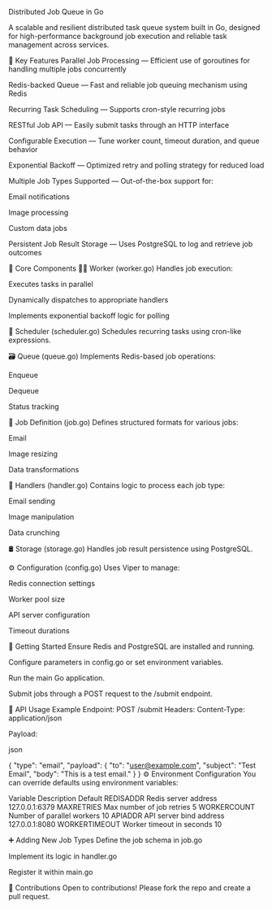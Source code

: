 Distributed Job Queue in Go

A scalable and resilient distributed task queue system built in Go, designed for high-performance background job execution and reliable task management across services.

🔧 Key Features
Parallel Job Processing — Efficient use of goroutines for handling multiple jobs concurrently

Redis-backed Queue — Fast and reliable job queuing mechanism using Redis

Recurring Task Scheduling — Supports cron-style recurring jobs

RESTful Job API — Easily submit tasks through an HTTP interface

Configurable Execution — Tune worker count, timeout duration, and queue behavior

Exponential Backoff — Optimized retry and polling strategy for reduced load

Multiple Job Types Supported — Out-of-the-box support for:

Email notifications

Image processing

Custom data jobs

Persistent Job Result Storage — Uses PostgreSQL to log and retrieve job outcomes

🧱 Core Components
🧑‍🔧 Worker (worker.go)
Handles job execution:

Executes tasks in parallel

Dynamically dispatches to appropriate handlers

Implements exponential backoff logic for polling

📅 Scheduler (scheduler.go)
Schedules recurring tasks using cron-like expressions.

🗃️ Queue (queue.go)
Implements Redis-based job operations:

Enqueue

Dequeue

Status tracking

🧾 Job Definition (job.go)
Defines structured formats for various jobs:

Email

Image resizing

Data transformations

🔧 Handlers (handler.go)
Contains logic to process each job type:

Email sending

Image manipulation

Data crunching

🛢️ Storage (storage.go)
Handles job result persistence using PostgreSQL.

⚙️ Configuration (config.go)
Uses Viper to manage:

Redis connection settings

Worker pool size

API server configuration

Timeout durations

🚀 Getting Started
Ensure Redis and PostgreSQL are installed and running.

Configure parameters in config.go or set environment variables.

Run the main Go application.

Submit jobs through a POST request to the /submit endpoint.

🧪 API Usage Example
Endpoint: POST /submit
Headers: Content-Type: application/json

Payload:

json

{
  "type": "email",
  "payload": {
    "to": "user@example.com",
    "subject": "Test Email",
    "body": "This is a test email."
  }
}
⚙️ Environment Configuration
You can override defaults using environment variables:

Variable	Description	Default
REDISADDR	Redis server address	127.0.0.1:6379
MAXRETRIES	Max number of job retries	5
WORKERCOUNT	Number of parallel workers	10
APIADDR	API server bind address	127.0.0.1:8080
WORKERTIMEOUT	Worker timeout in seconds	10

➕ Adding New Job Types
Define the job schema in job.go

Implement its logic in handler.go

Register it within main.go

🤝 Contributions
Open to contributions! Please fork the repo and create a pull request.
